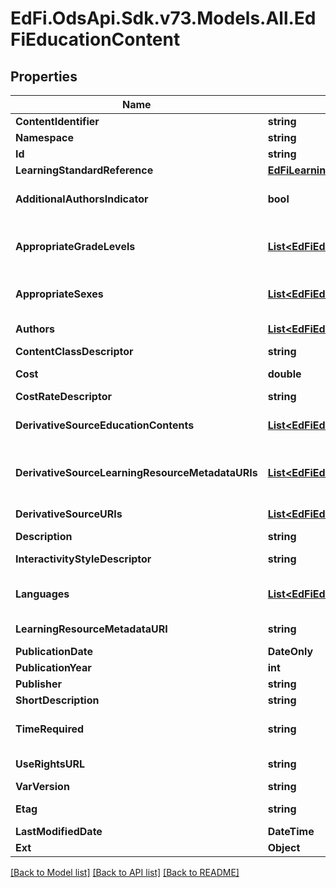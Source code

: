 # EdFi.OdsApi.Sdk.v73.Models.All.EdFiEducationContent

## Properties

Name | Type | Description | Notes
------------ | ------------- | ------------- | -------------
**ContentIdentifier** | **string** | A unique identifier for the education content. | 
**Namespace** | **string** | Namespace for the education content. | 
**Id** | **string** |  | [optional] 
**LearningStandardReference** | [**EdFiLearningStandardReference**](EdFiLearningStandardReference.md) |  | [optional] 
**AdditionalAuthorsIndicator** | **bool** | Indicates whether there are additional un-named authors. In a research report, this is often marked by the abbreviation \&quot;et al\&quot;. | [optional] 
**AppropriateGradeLevels** | [**List&lt;EdFiEducationContentAppropriateGradeLevel&gt;**](EdFiEducationContentAppropriateGradeLevel.md) | An unordered collection of educationContentAppropriateGradeLevels. Grade levels for which this education content is applicable. If omitted, considered generally applicable. | [optional] 
**AppropriateSexes** | [**List&lt;EdFiEducationContentAppropriateSex&gt;**](EdFiEducationContentAppropriateSex.md) | An unordered collection of educationContentAppropriateSexes. Sexes for which this education content is applicable. If omitted, considered generally applicable. | [optional] 
**Authors** | [**List&lt;EdFiEducationContentAuthor&gt;**](EdFiEducationContentAuthor.md) | An unordered collection of educationContentAuthors. The individual credited with the creation of the resource. | [optional] 
**ContentClassDescriptor** | **string** | The predominate type or kind characterizing the learning resource. | [optional] 
**Cost** | **double** | An amount that has to be paid or spent to buy or obtain the education content. | [optional] 
**CostRateDescriptor** | **string** | The rate by which the cost applies. | [optional] 
**DerivativeSourceEducationContents** | [**List&lt;EdFiEducationContentDerivativeSourceEducationContent&gt;**](EdFiEducationContentDerivativeSourceEducationContent.md) | An unordered collection of educationContentDerivativeSourceEducationContents. Relates the education content source to the education content. | [optional] 
**DerivativeSourceLearningResourceMetadataURIs** | [**List&lt;EdFiEducationContentDerivativeSourceLearningResourceMetadataURI&gt;**](EdFiEducationContentDerivativeSourceLearningResourceMetadataURI.md) | An unordered collection of educationContentDerivativeSourceLearningResourceMetadataURIs. The URI (typical a URL) pointing to the metadata entry in a LRMI metadata repository, which describes this content item. | [optional] 
**DerivativeSourceURIs** | [**List&lt;EdFiEducationContentDerivativeSourceURI&gt;**](EdFiEducationContentDerivativeSourceURI.md) | An unordered collection of educationContentDerivativeSourceURIs. The URI (typical a URL) pointing to an education content item. | [optional] 
**Description** | **string** | An extended written representation of the education content. | [optional] 
**InteractivityStyleDescriptor** | **string** | The predominate mode of learning supported by the learning resource. Acceptable values are active, expositive, or mixed. | [optional] 
**Languages** | [**List&lt;EdFiEducationContentLanguage&gt;**](EdFiEducationContentLanguage.md) | An unordered collection of educationContentLanguages. An indication of the languages in which the Education Content is designed. | [optional] 
**LearningResourceMetadataURI** | **string** | The URI (typical a URL) pointing to the metadata entry in a LRMI metadata repository, which describes this content item. | [optional] 
**PublicationDate** | **DateOnly** | The date on which this content was first published. | [optional] 
**PublicationYear** | **int** | The year at which this content was first published. | [optional] 
**Publisher** | **string** | The organization credited with publishing the resource. | [optional] 
**ShortDescription** | **string** | A short description or name of the entity. | [optional] 
**TimeRequired** | **string** | Approximate or typical time that it takes to work with or through this learning resource for the typical intended target audience expressed in minutes. | [optional] 
**UseRightsURL** | **string** | The URL where the owner specifies permissions for using the resource. | [optional] 
**VarVersion** | **string** | The version identifier for the content. | [optional] 
**Etag** | **string** | A unique system-generated value that identifies the version of the resource. | [optional] 
**LastModifiedDate** | **DateTime** | The date and time the resource was last modified. | [optional] 
**Ext** | **Object** | Extensions to the EducationContent entity. | [optional] 

[[Back to Model list]](../../README.md#documentation-for-models) [[Back to API list]](../../README.md#documentation-for-api-endpoints) [[Back to README]](../../README.md)

